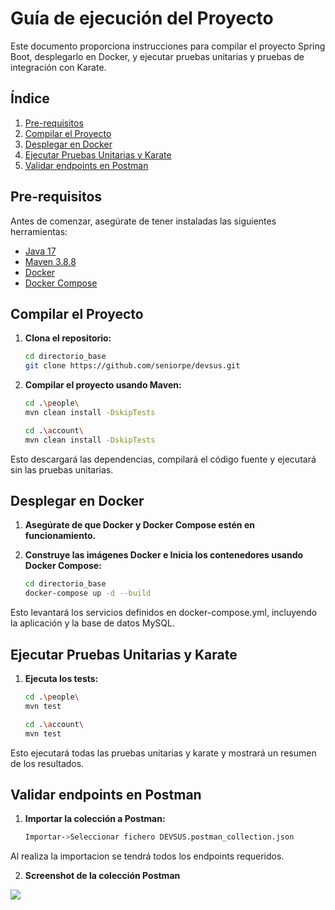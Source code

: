 # Guía de ejecución del Proyecto

Este documento proporciona instrucciones para compilar el proyecto Spring Boot, desplegarlo en Docker, y ejecutar pruebas unitarias y pruebas de integración con Karate.

## Índice

1. [Pre-requisitos](#pre-requisitos)
2. [Compilar el Proyecto](#compilar-el-proyecto)
3. [Desplegar en Docker](#desplegar-en-docker)
4. [Ejecutar Pruebas Unitarias y Karate](#ejecutar-pruebas-unitarias-y-karate)
5. [Validar endpoints en Postman](#validar-endpoints-en-postman)

## Pre-requisitos

Antes de comenzar, asegúrate de tener instaladas las siguientes herramientas:

- [Java 17](https://www.oracle.com/java/technologies/javase-jdk17-downloads.html)
- [Maven 3.8.8](https://maven.apache.org/download.cgi)
- [Docker](https://www.docker.com/products/docker-desktop)
- [Docker Compose](https://docs.docker.com/compose/install/)

## Compilar el Proyecto

1. **Clona el repositorio:**

   ```bash
   cd directorio_base
   git clone https://github.com/seniorpe/devsus.git
   
   
2. **Compilar el proyecto usando Maven:**

   ```bash
   cd .\people\
   mvn clean install -DskipTests
   
   cd .\account\
   mvn clean install -DskipTests
   
 Esto descargará las dependencias, compilará el código fuente y ejecutará sin las pruebas unitarias.

## Desplegar en Docker

1. **Asegúrate de que Docker y Docker Compose estén en funcionamiento.**
   
2. **Construye las imágenes Docker e Inicia los contenedores usando Docker Compose:**

   ```bash
   cd directorio_base
   docker-compose up -d --build
   
Esto levantará los servicios definidos en docker-compose.yml, incluyendo la aplicación y la base de datos MySQL.

## Ejecutar Pruebas Unitarias y Karate

1. **Ejecuta los tests:**

   ```bash
   cd .\people\
   mvn test

   cd .\account\
   mvn test
   
Esto ejecutará todas las pruebas unitarias y karate y mostrará un resumen de los resultados.

## Validar endpoints en Postman
1. **Importar la colección a Postman:**
   ```bash
   Importar->Seleccionar fichero DEVSUS.postman_collection.json
   
Al realiza la importacion se tendrá todos los endpoints requeridos.

2. **Screenshot de la colección Postman**

![](_screenshots/screenshot_postman.jpg)




